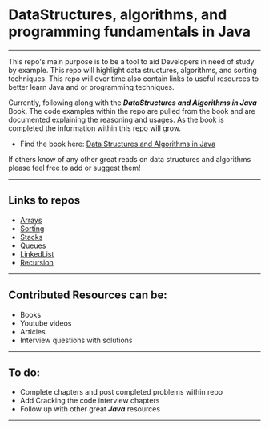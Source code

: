 # DataStructures, algorithms, and programming fundamentals in Java
<hr>
This repo's main purpose is to be a tool to aid Developers in need of study by example. This repo will highlight data structures, algorithms, and sorting techniques. This repo will over time also contain links to useful resources to better learn Java and or programming techniques.

Currently, following along with the ***DataStructures and Algorithms in Java*** Book.
The code examples within the repo are pulled from the book and are documented explaining the reasoning and usages.
As the book is completed the information within this repo will grow.
- Find the book here: [Data Structures and Algorithms in Java](https://www.amazon.com/Data-Structures-Algorithms-Java-2nd/dp/0672324539/ref=asc_df_0672324539/?tag=hyprod-20&linkCode=df0&hvadid=312060980065&hvpos=&hvnetw=g&hvrand=7650009611556419964&hvpone=&hvptwo=&hvqmt=&hvdev=c&hvdvcmdl=&hvlocint=&hvlocphy=9009548&hvtargid=pla-435322317838&psc=1)


If others know of any other great reads on data structures and algorithms please feel free to add or suggest them!
<hr>

## Links to repos
- [Arrays](https://github.com/GothamsJoker/DataStructures/tree/master/src/com/DataStructuresAndAlgorithimsBook/Chapter01Arrays)
- [Sorting](https://github.com/GothamsJoker/DataStructures/tree/master/src/com/DataStructuresAndAlgorithimsBook/Chapter02Sorting)
- [Stacks](https://github.com/GothamsJoker/DataStructures/tree/master/src/com/DataStructuresAndAlgorithimsBook/Chapter03Stacks)
- [Queues](https://github.com/GothamsJoker/DataStructures/tree/master/src/com/DataStructuresAndAlgorithimsBook/Chapter04Queues)
- [LinkedList](https://github.com/GothamsJoker/DataStructures/tree/master/src/com/DataStructuresAndAlgorithimsBook/Chapter05LinkedList)
- [Recursion](https://github.com/GothamsJoker/DataStructures/tree/master/src/com/DataStructuresAndAlgorithimsBook/Chapter06Recursion)

<hr>

## Contributed Resources can be:
- Books
- Youtube videos
- Articles
- Interview questions with solutions
<hr>

## To do:
- Complete chapters and post completed problems within repo
- Add Cracking the code interview chapters
- Follow up with other great ***Java*** resources

<hr>